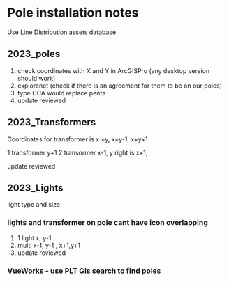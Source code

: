 # Pole installation notes

Use Line Distribution assets database

## 2023_poles
1. check coordinates with X and Y in ArcGISPro (any desktop version should work)
2. explorenet (check if there is an agreement for them to be on our poles)
3.   type CCA would replace penta
4. update reviewed

## 2023_Transformers
Coordinates for transformer is x +y, x+y-1, x+y+1

1 transformer y+1
2 transormer x-1, y right is x+1,


update reviewed

## 2023_Lights
light type and size
### lights and transformer on pole cant have icon overlapping
1. 1 light x, y-1
2. multi x-1, y-1 , x+1,y+1
3. update reviewed

### VueWorks - use PLT Gis search to find poles
